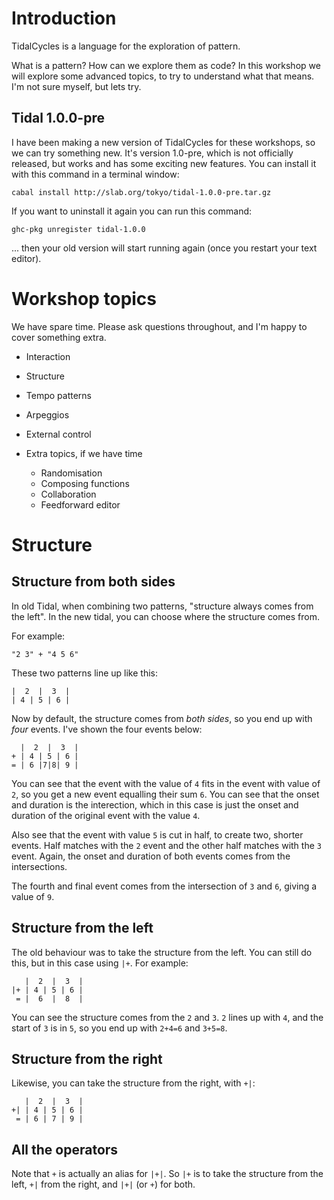 
# Introduction

TidalCycles is a language for the exploration of pattern.

What is a pattern? How can we explore them as code? In this workshop
we will explore some advanced topics, to try to understand what that
means. I'm not sure myself, but lets try.

## Tidal 1.0.0-pre

I have been making a new version of TidalCycles for these workshops,
so we can try something new. It's version 1.0-pre, which is not
officially released, but works and has some exciting new features. You
can install it with this command in a terminal window:

```
cabal install http://slab.org/tokyo/tidal-1.0.0-pre.tar.gz
```


If you want to uninstall it again you can run this command:

```
ghc-pkg unregister tidal-1.0.0
```

... then your old version will start running again (once you restart your text editor).

# Workshop topics

We have spare time. Please ask questions throughout, and I'm happy to cover something extra.

* Interaction
* Structure
* Tempo patterns
* Arpeggios
* External control

* Extra topics, if we have time
  * Randomisation
  * Composing functions
  * Collaboration
  * Feedforward editor


# Structure

## Structure from both sides

In old Tidal, when combining two patterns, "structure always comes
from the left". In the new tidal, you can choose where the structure comes from.

For example:
```
"2 3" + "4 5 6"
```

These two patterns line up like this:

```
|  2  |  3  |
| 4 | 5 | 6 |
```

Now by default, the structure comes from _both sides_, so you end up with _four_
events. I've shown the four events below:

```
  |  2  |  3  |
+ | 4 | 5 | 6 |
= | 6 |7|8| 9 |
```

You can see that the event with the value of `4` fits in the event
with value of `2`, so you get a new event equalling their sum `6`. You
can see that the onset and duration is the interection, which in this
case is just the onset and duration of the original event with the
value `4`.

Also see that the event with value `5` is cut in half, to create two,
shorter events. Half matches with the `2` event and the other half
matches with the `3` event. Again, the onset and duration of both
events comes from the intersections.

The fourth and final event comes from the intersection of `3` and `6`,
giving a value of `9`.

## Structure from the left

The old behaviour was to take the structure from the left. You can
still do this, but in this case using `|+`. For example:

```
   |  2  |  3  |
|+ | 4 | 5 | 6 |
 = |  6  |  8  |
```

You can see the structure comes from the `2` and `3`. `2` lines up
with `4`, and the start of `3` is in `5`, so you end up with `2+4=6`
and `3+5=8`.

## Structure from the right

Likewise, you can take the structure from the right, with `+|`:

```
   |  2  |  3  |
+| | 4 | 5 | 6 |
 = | 6 | 7 | 9 |
```

## All the operators

Note that `+` is actually an alias for `|+|`. So `|+` is to take the
structure from the left, `+|` from the right, and `|+|` (or `+`) for
both.

